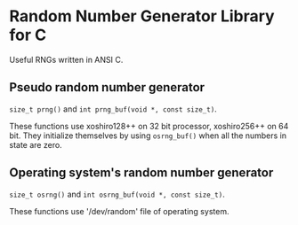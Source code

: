 Random Number Generator Library for C
=====================================

Useful RNGs written in ANSI C.

Pseudo random number generator
------------------------------

`size_t prng()` and `int prng_buf(void *, const size_t)`.

These functions use xoshiro128++ on 32 bit processor, xoshiro256++ on 64 bit.
They initialize themselves by using `osrng_buf()` when all the numbers in
state are zero.

Operating system's random number generator
------------------------------------------

`size_t osrng()` and `int osrng_buf(void *, const size_t)`.

These functions use '/dev/random' file of operating system.

